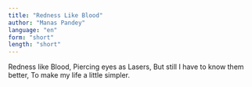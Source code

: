 ```yaml
---
title: "Redness Like Blood"
author: "Manas Pandey"
language: "en"
form: "short"
length: "short"
---
```

Redness like Blood,
Piercing eyes as Lasers,
But still I have to know them better,
To make my life a little simpler.